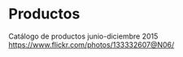 # Productos
Catálogo de productos junio-diciembre 2015
https://www.flickr.com/photos/133332607@N06/
